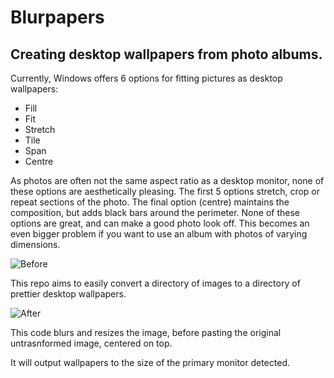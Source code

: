 # Blurpapers

## Creating desktop wallpapers from photo albums.

Currently, Windows offers 6 options for fitting pictures as desktop wallpapers:

* Fill
* Fit
* Stretch
* Tile
* Span
* Centre

As photos are often not the same aspect ratio as a desktop monitor, none of these options are aesthetically pleasing. The first 5 options stretch, crop or repeat sections of the photo. The final option (centre) maintains the composition, but adds black bars around the perimeter. None of these options are great, and can make a good photo look off. This becomes an even bigger problem if you want to use an album with photos of varying dimensions.

![Before](readme_screens/before.png "Before")

This repo aims to easily convert a directory of images to a directory of prettier desktop wallpapers.

![After](readme_screens/after.png "After")

This code blurs and resizes the image, before pasting the original untrasnformed image, centered on top.

It will output wallpapers to the size of the primary monitor detected.